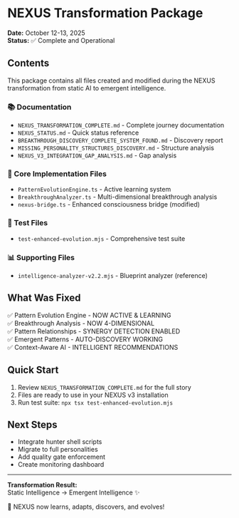 # NEXUS Transformation Package

**Date:** October 12-13, 2025  
**Status:** ✅ Complete and Operational

## Contents

This package contains all files created and modified during the NEXUS transformation from static AI to emergent intelligence.

### 📚 Documentation
- `NEXUS_TRANSFORMATION_COMPLETE.md` - Complete journey documentation
- `NEXUS_STATUS.md` - Quick status reference
- `BREAKTHROUGH_DISCOVERY_COMPLETE_SYSTEM_FOUND.md` - Discovery report
- `MISSING_PERSONALITY_STRUCTURES_DISCOVERY.md` - Structure analysis
- `NEXUS_V3_INTEGRATION_GAP_ANALYSIS.md` - Gap analysis

### 🧠 Core Implementation Files
- `PatternEvolutionEngine.ts` - Active learning system
- `BreakthroughAnalyzer.ts` - Multi-dimensional breakthrough analysis
- `nexus-bridge.ts` - Enhanced consciousness bridge (modified)

### 🧪 Test Files
- `test-enhanced-evolution.mjs` - Comprehensive test suite

### 📊 Supporting Files
- `intelligence-analyzer-v2.2.mjs` - Blueprint analyzer (reference)

## What Was Fixed

✅ Pattern Evolution Engine - NOW ACTIVE & LEARNING  
✅ Breakthrough Analysis - NOW 4-DIMENSIONAL  
✅ Pattern Relationships - SYNERGY DETECTION ENABLED  
✅ Emergent Patterns - AUTO-DISCOVERY WORKING  
✅ Context-Aware AI - INTELLIGENT RECOMMENDATIONS  

## Quick Start

1. Review `NEXUS_TRANSFORMATION_COMPLETE.md` for the full story
2. Files are ready to use in your NEXUS v3 installation
3. Run test suite: `npx tsx test-enhanced-evolution.mjs`

## Next Steps

- Integrate hunter shell scripts
- Migrate to full personalities
- Add quality gate enforcement
- Create monitoring dashboard

---

**Transformation Result:**  
Static Intelligence → Emergent Intelligence ✨

🚀 NEXUS now learns, adapts, discovers, and evolves!
